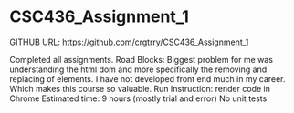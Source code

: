 # CSC436_Assignment_1

GITHUB URL: https://github.com/crgtrry/CSC436_Assignment_1

Completed all assignments.
Road Blocks:  Biggest problem for me was understanding the html dom and more specifically the removing and replacing of elements.
I have not developed front end much in my career.  Which makes this course so valuable.
Run Instruction: render code in Chrome
Estimated time: 9 hours (mostly trial and error)
No unit tests

